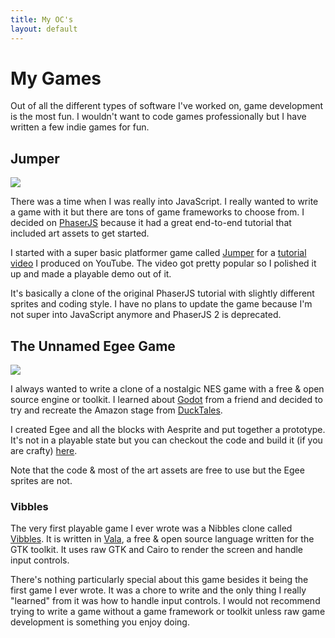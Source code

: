 ```yaml
---
title: My OC's
layout: default
---
```


# My Games

Out of all the different types of software I've worked on, game development is the most fun. I wouldn't want to code games professionally but I have written a few indie games for fun.

<h2>Jumper</h2>

<img src="/public/jumper.jpeg"/>

There was a time when I was really into JavaScript. I really wanted to write a game with it but there are tons of game frameworks to choose from. I decided on [PhaserJS](https://phaser.io/) because it had a great end-to-end tutorial that included art assets to get started.

I started with a super basic platformer game called [Jumper](https://github.com/egee-irl/jumper) for a [tutorial video](https://www.youtube.com/watch?v=88DS3Z8nOdY) I produced on YouTube. The video got pretty popular so I polished it up and made a playable demo out of it.

It's basically a clone of the original PhaserJS tutorial with slightly different sprites and coding style. I have no plans to update the game because I'm not super into JavaScript anymore and PhaserJS 2 is deprecated.

<h2>The Unnamed Egee Game</h2>

<img src="/public/eg-game.png"/>

I always wanted to write a clone of a nostalgic NES game with a free & open source engine or toolkit. I learned about [Godot](https://godotengine.org/) from a friend and decided to try and recreate the Amazon stage from [DuckTales](<https://en.wikipedia.org/wiki/DuckTales_(video_game)>).

I created Egee and all the blocks with Aesprite and put together a prototype. It's not in a playable state but you can checkout the code and build it (if you are crafty) [here](https://github.com/egee-irl/the-game).

Note that the code & most of the art assets are free to use but the Egee sprites are not.

### Vibbles

The very first playable game I ever wrote was a Nibbles clone called [Vibbles](https://github.com/egee-irl/vibbles). It is written in [Vala](https://wiki.gnome.org/Projects/Vala), a free & open source language written for the GTK toolkit. It uses raw GTK and Cairo to render the screen and handle input controls.

There's nothing particularly special about this game besides it being the first game I ever wrote. It was a chore to write and the only thing I really "learned" from it was how to handle input controls. I would not recommend trying to write a game without a game framework or toolkit unless raw game development is something you enjoy doing.
